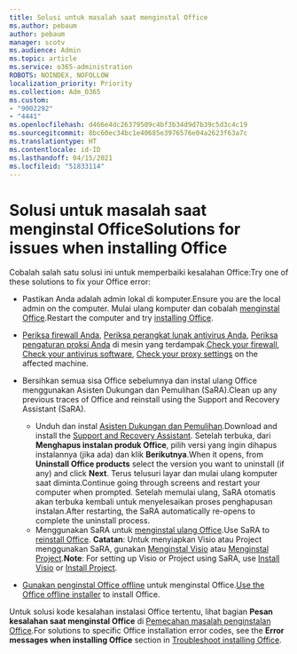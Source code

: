 ```yaml
---
title: Solusi untuk masalah saat menginstal Office
ms.author: pebaum
author: pebaum
manager: scotv
ms.audience: Admin
ms.topic: article
ms.service: o365-administration
ROBOTS: NOINDEX, NOFOLLOW
localization_priority: Priority
ms.collection: Adm_O365
ms.custom:
- "9002292"
- "4441"
ms.openlocfilehash: d466e4dc26379509c4bf3b34d9d7b39c5d3c4c19
ms.sourcegitcommit: 8bc60ec34bc1e40685e3976576e04a2623f63a7c
ms.translationtype: HT
ms.contentlocale: id-ID
ms.lasthandoff: 04/15/2021
ms.locfileid: "51833114"
---
```

# <a name="solutions-for-issues-when-installing-office"></a><span data-ttu-id="bac73-102">Solusi untuk masalah saat menginstal Office</span><span class="sxs-lookup"><span data-stu-id="bac73-102">Solutions for issues when installing Office</span></span>

<span data-ttu-id="bac73-103">Cobalah salah satu solusi ini untuk memperbaiki kesalahan Office:</span><span class="sxs-lookup"><span data-stu-id="bac73-103">Try one of these solutions to fix your Office error:</span></span>

- <span data-ttu-id="bac73-104">Pastikan Anda adalah admin lokal di komputer.</span><span class="sxs-lookup"><span data-stu-id="bac73-104">Ensure you are the local admin on the computer.</span></span> <span data-ttu-id="bac73-105">Mulai ulang komputer dan cobalah [menginstal Office](https://portal.office.com/OLS/MySoftware.aspx).</span><span class="sxs-lookup"><span data-stu-id="bac73-105">Restart the computer and try [installing Office](https://portal.office.com/OLS/MySoftware.aspx).</span></span>

- <span data-ttu-id="bac73-106">[Periksa firewall Anda](https://support.office.com/article/unlicensed-product-and-activation-errors-in-office-0d23d3c0-c19c-4b2f-9845-5344fedc4380#bkmk_checkfirewall), [Periksa perangkat lunak antivirus Anda](https://support.office.com/article/unlicensed-product-and-activation-errors-in-office-0d23d3c0-c19c-4b2f-9845-5344fedc4380#bkmk_checkav), [Periksa pengaturan proksi Anda](https://support.office.com/article/unlicensed-product-and-activation-errors-in-office-0d23d3c0-c19c-4b2f-9845-5344fedc4380#bkmk_checkproxy) di mesin yang terdampak.</span><span class="sxs-lookup"><span data-stu-id="bac73-106">[Check your firewall](https://support.office.com/article/unlicensed-product-and-activation-errors-in-office-0d23d3c0-c19c-4b2f-9845-5344fedc4380#bkmk_checkfirewall), [Check your antivirus software](https://support.office.com/article/unlicensed-product-and-activation-errors-in-office-0d23d3c0-c19c-4b2f-9845-5344fedc4380#bkmk_checkav), [Check your proxy settings](https://support.office.com/article/unlicensed-product-and-activation-errors-in-office-0d23d3c0-c19c-4b2f-9845-5344fedc4380#bkmk_checkproxy) on the affected machine.</span></span>

- <span data-ttu-id="bac73-107">Bersihkan semua sisa Office sebelumnya dan instal ulang Office menggunakan Asisten Dukungan dan Pemulihan (SaRA).</span><span class="sxs-lookup"><span data-stu-id="bac73-107">Clean up any previous traces of Office and reinstall using the Support and Recovery Assistant (SaRA).</span></span> 

    - <span data-ttu-id="bac73-108">Unduh dan instal [Asisten Dukungan dan Pemulihan](https://aka.ms/SARA-OfficeUninstall-Alchemy).</span><span class="sxs-lookup"><span data-stu-id="bac73-108">Download and install the [Support and Recovery Assistant](https://aka.ms/SARA-OfficeUninstall-Alchemy).</span></span> <span data-ttu-id="bac73-109">Setelah terbuka, dari **Menghapus instalan produk Office**, pilih versi yang ingin dihapus instalannya (jika ada) dan klik **Berikutnya**.</span><span class="sxs-lookup"><span data-stu-id="bac73-109">When it opens, from **Uninstall Office products** select the version you want to uninstall (if any) and click **Next**.</span></span> <span data-ttu-id="bac73-110">Terus telusuri layar dan mulai ulang komputer saat diminta.</span><span class="sxs-lookup"><span data-stu-id="bac73-110">Continue going through screens and restart your computer when prompted.</span></span> <span data-ttu-id="bac73-111">Setelah memulai ulang, SaRA otomatis akan terbuka kembali untuk menyelesaikan proses penghapusan instalan.</span><span class="sxs-lookup"><span data-stu-id="bac73-111">After restarting, the SaRA automatically re-opens to complete the uninstall process.</span></span>
    - <span data-ttu-id="bac73-112">Menggunakan SaRA untuk [menginstal ulang Office](https://aka.ms/sara-officeinstall).</span><span class="sxs-lookup"><span data-stu-id="bac73-112">Use SaRA to [reinstall Office](https://aka.ms/sara-officeinstall).</span></span> <span data-ttu-id="bac73-113">**Catatan**: Untuk menyiapkan Visio atau Project menggunakan SaRA, gunakan [Menginstal Visio](https://aka.ms/SaRA-VisioSetupScenario) atau [Menginstal Project](https://aka.ms/SaRA-ProjectSetupScenario).</span><span class="sxs-lookup"><span data-stu-id="bac73-113">**Note**: For setting up Visio or Project using SaRA, use [Install Visio](https://aka.ms/SaRA-VisioSetupScenario) or [Install Project](https://aka.ms/SaRA-ProjectSetupScenario).</span></span>  

- <span data-ttu-id="bac73-114">[Gunakan penginstal Office offline](https://support.office.com/article/f0a85fe7-118f-41cb-a791-d59cef96ad1c?wt.mc_id=Alchemy_ClientDIA) untuk menginstal Office.</span><span class="sxs-lookup"><span data-stu-id="bac73-114">[Use the Office offline installer](https://support.office.com/article/f0a85fe7-118f-41cb-a791-d59cef96ad1c?wt.mc_id=Alchemy_ClientDIA) to install Office.</span></span>

<span data-ttu-id="bac73-115">Untuk solusi kode kesalahan instalasi Office tertentu, lihat bagian **Pesan kesalahan saat menginstal Office** di [Pemecahan masalah penginstalan Office](https://support.office.com/article/35ff2def-e0b2-4dac-9784-4cf212c1f6c2#BKMK_ErrorMessages).</span><span class="sxs-lookup"><span data-stu-id="bac73-115">For solutions to specific Office installation error codes, see the **Error messages when installing Office** section in [Troubleshoot installing Office](https://support.office.com/article/35ff2def-e0b2-4dac-9784-4cf212c1f6c2#BKMK_ErrorMessages).</span></span>

